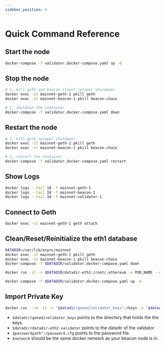 ```yaml
---
sidebar_position: 6
---
```


# Quick Command Reference

## Start the node

```bash
docker-compose -f validator.docker-compose.yaml up -d
```

## Stop the node

```bash
# 1. kill geth and beacon client (proper shutdown)
docker exec -it mainnet-geth-1 pkill geth
docker exec -it mainnet-beacon-1 pkill beacon-chain

# 2. shutdown the container
docker-compose -f validator.docker-compose.yaml down
```

## Restart the node

```bash
# 1. kill geth (proper shutdown)
docker exec -it mainnet-geth-1 pkill geth
docker exec -it mainnet-beacon-1 pkill beacon-chain

# 2. restart the container
docker-compose -f validator.docker-compose.yaml restart
```

## Show Logs

```bash
docker logs --tail 10 -f mainnet-geth-1
docker logs --tail 10 -f mainnet-beacon-1
docker logs --tail 10 -f mainnet-validator-1
```

## Connect to Geth

```bash
docker exec -it mainnet-geth-1 geth attach
```

## Clean/Reset/Reinitialize the eth1 database

```bash
DATADIR=/var/lib/esync/mainnet
docker exec -it mainnet-geth-1 pkill geth
docker exec -it mainnet-beacon-1 pkill beacon-chain
docker-compose -f $DATADIR/validator.docker-compose.yaml down

docker run -it -v $DATADIR/datadir-eth1:/root/.ethereum -e POD_NAME --entrypoint geth ecredits/node:latest removedb

docker-compose -f $DATADIR/validator.docker-compose.yaml up -d
```

## Import Private Key
```bash
docker run --rm -it -v "$datadir/gened/validator_keys":/keys -v "$datadir/datadir-eth2-validator":/root/.lighthouse -v "$passwordpath":/password.cfg --name validatorimport ecredits/lighthouse:latest lighthouse --network $network account validator import --datadir /root/.lighthouse --directory /keys --reuse-password --password-file /password.cfg

```

- ```$datadir/gened/validator_keys``` points to the directory that holds the the keys.
- ```$datadir/datadir-eth2-validator``` points to the datadir of the validator.
- ```$passwordpath":/password.cfg``` points to the password file.
- ```$network``` should be the same docker network as your beacon node is in.